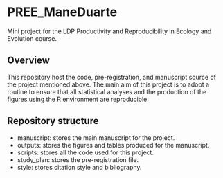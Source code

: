 # PREE_ManeDuarte
Mini project for the LDP Productivity and Reproducibility in Ecology and Evolution course.

## Overview
This repository host the code, pre-registration, and manuscript source of the project mentioned above.
The main aim of this project is to adopt a routine to ensure that all statistical analyses and the production of the figures using the R environment are reproducible.

## Repository structure

+ manuscript: stores the main manuscript for the project.
+ outputs: stores the figures and tables produced for the manuscript.
+ scripts: stores all the code used for this project.
+ study_plan: stores the pre-registration file.
+ style: stores citation style and bibliography.
